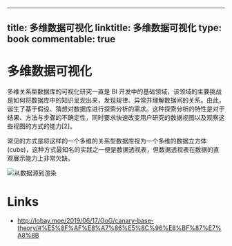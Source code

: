 
---
title: 多维数据可视化
linktitle: 多维数据可视化
type: book
commentable: true
---

# 多维数据可视化

多维关系型数据库的可视化研究一直是 BI 开发中的基础领域，该领域的主要挑战是如何将数据库中的知识呈现出来，发现规律、异常并理解数据间的关系。由此，诞生了基于假设、猜想对数据库进行探索分析的需求。这种探索分析的特性是对于结果、方法与步骤的不确定性，同时要求快速改变用户研究的数据视图以及观察这些视图的方式的能力[2]。

常见的方式是将这样的一个多维的关系型数据库视为一个多维的数据立方体(cube)，这种方式最知名的实践之一便是数据透视表，但数据透视表在数据的直观展示能力上非常欠缺。

![从数据源到渲染](https://i.postimg.cc/fyWtN7Vx/image.png)

# Links

- http://lobay.moe/2019/06/17/GoG/canary-base-theory/#%E5%8F%AF%E8%A7%86%E5%8C%96%E8%BF%87%E7%A8%8B

    
